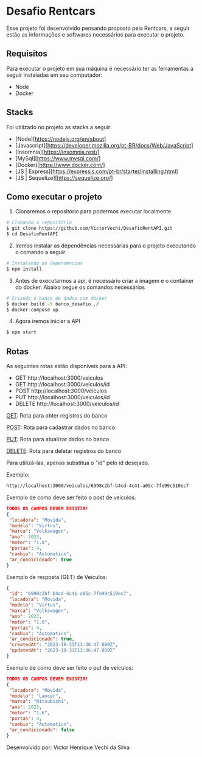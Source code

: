 <div>

# Desafio Rentcars
<p>
Esse projeto foi desenvolvido pensando proposto pela Rentcars, a seguir estão as informações e softwares necessários para executar o projeto.
</p>

## Requisitos
<p>
Para executar o projeto em sua máquina é necessário ter as ferramentas a seguir instaladas em seu computador:
</p>
<ul> 
    <li>Node</li>
    <li>Docker</li>
</ul>

## Stacks

Foi utilizado no projeto as stacks a seguir:

- [Node][https://nodejs.org/en/about]
- [Javascript][https://developer.mozilla.org/pt-BR/docs/Web/JavaScript]
- [Insomnia][https://insomnia.rest/]
- [MySql][https://www.mysql.com/]
- [Docker][https://www.docker.com/]
- [JS | Express][https://expressjs.com/pt-br/starter/installing.html]
- [JS | Sequelize][https://sequelize.org/]


## Como executar o projeto
1. Clonaremos o repositório para podermos executar localmente
```bash
# Clonando o repositório
$ git clone https://github.com/VictorVechi/DesafioRentAPI.git
$ cd DesafioRentAPI
```
2. Iremos instalar as dependências necessárias para o projeto executando o comando a seguir
```bash
# Instalando as dependências
$ npm install
```
3. Antes de executarmos a api, é necessário criar a imagem e o container do docker. Abaixo segue os comandos necessários
```bash
# Criando o banco de dados com docker
$ docker build -t banco_desafio ./
$ docker-compose up
```

4. Agora iremos iniciar a API
```bash
$ npm start
```
## Rotas

<p>As seguintes rotas estão disponíveis para a API:</p>
<ul>
<li>GET http://localhost:3000/veiculos</li>
<li>GET http://localhost:3000/veiculos/id</li>
<li>POST http://localhost:3000/veiculos</li>
<li>PUT http://localhost:3000/veiculos/id</li>
<li>DELETE http://localhost:3000/veiculos/id</li>
</ul>

<u>GET</u>: Rota para obter registros do banco

<u>POST</u>: Rota para cadastrar dados no banco

<u>PUT</u>: Rota para atualizar dados no banco

<u>DELETE</u>: Rota para deletar registros do banco

<p>Para utilizá-las, apenas substitua o "id" pelo id desejado.</p>
<p>Exemplo:</p>

```bash
http://localhost:3000/veiculos/6998c2bf-b4cd-4c41-a05c-7fe99c510ec7
```

<p>Exemplo de como deve ser feito o post de veiculos:</p>

```json
TODOS OS CAMPOS DEVEM EXISTIR!
{
 "locadora": "Movida",
 "modelo": "Virtus",
 "marca": "Volkswagen",
 "ano": 2023,
 "motor": "1.0",
 "portas": 4,
 "cambio": "Automatico",
 "ar_condicionado": true
}
```

<p>Exemplo de resposta (GET) de Veiculos:</p>

```json
{
 "id": "6998c2bf-b4cd-4c41-a05c-7fe99c510ec7",
 "locadora": "Movida",
 "modelo": "Virtus",
 "marca": "Volkswagen",
 "ano": 2023,
 "motor": "1.0",
 "portas": 4,
 "cambio": "Automatico",
 "ar_condicionado": true,
 "createdAt": "2023-10-31T13:36:47.000Z",
 "updatedAt": "2023-10-31T13:36:47.000Z"
}
```

<p>Exemplo de como deve ser feito o put de veiculos:</p>

```json
TODOS OS CAMPOS DEVEM EXISTIR!
{
 "locadora": "Movida",
 "modelo": "Lancer",
 "marca": "Mitsubishi",
 "ano": 2023,
 "motor": "1.6",
 "portas": 4,
 "cambio": "Automatico",
 "ar_condicionado": false
}
```

Desenvolvido por: Victor Henrique Vechi da Silva
</div>

